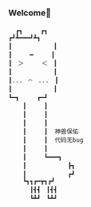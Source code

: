 ### Welcome👋


<!-- [![我的 GitHub 数据](https://github-readme-stats.vercel.app/api?username=JameyWoo&show_icons=true&theme=radical)]() -->

<!--
**JameyWoo/JameyWoo** is a ✨ _special_ ✨ repository because its `README.md` (this file) appears on your GitHub profile.

Here are some ideas to get you started:

- 🔭 I’m currently working on ...
- 🌱 I’m currently learning ...
- 👯 I’m looking to collaborate on ...
- 🤔 I’m looking for help with ...
- 💬 Ask me about ...
- 📫 How to reach me: ...
- 😄 Pronouns: ...
- ⚡ Fun fact: ...
-->

```
  ┏┓　　　┏┓
┏┛┻━━━┛┻┓
┃　　　　　　　┃
┃　　　━　　　┃
┃　＞　　　＜　┃
┃　　　　　　　┃
┃...　⌒　...　┃
┃　　　　　　　┃
┗━┓　　　┏━┛
    ┃　　　┃　
    ┃　　　┃
    ┃　　　┃
    ┃　　　┃  神兽保佑
    ┃　　　┃  代码无bug　　
    ┃　　　┃
    ┃　　　┗━━━┓
    ┃　　　　　　　┣┓
    ┃　　　　　　　┏┛
    ┗┓┓┏━┳┓┏┛
      ┃┫┫　┃┫┫
      ┗┻┛　┗┻┛
```
